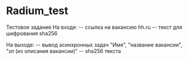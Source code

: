 # Radium_test

Тестовое задание 
На входе:
-- ссылка на вакансию hh.ru
-- текст для шифрования sha256

На выходе:
-- вывод асинхронных задач "Имя", "название вакансии", "зп (из описания вакансии)"
-- sha256  текста
